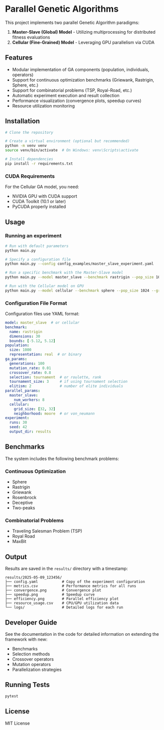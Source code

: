 # Parallel Genetic Algorithms

This project implements two parallel Genetic Algorithm paradigms:
1. **Master-Slave (Global) Model** - Utilizing multiprocessing for distributed fitness evaluations
2. **Cellular (Fine-Grained) Model** - Leveraging GPU parallelism via CUDA

## Features

- Modular implementation of GA components (population, individuals, operators)
- Support for continuous optimization benchmarks (Griewank, Rastrigin, Sphere, etc.)
- Support for combinatorial problems (TSP, Royal-Road, etc.)
- Automatic experiment execution and result collection
- Performance visualization (convergence plots, speedup curves)
- Resource utilization monitoring

## Installation

```bash
# Clone the repository

# Create a virtual environment (optional but recommended)
python -m venv venv
source venv/bin/activate  # On Windows: venv\Scripts\activate

# Install dependencies
pip install -r requirements.txt
```

### CUDA Requirements

For the Cellular GA model, you need:
- NVIDIA GPU with CUDA support
- CUDA Toolkit (10.1 or later)
- PyCUDA properly installed

## Usage

### Running an experiment

```bash
# Run with default parameters
python main.py

# Specify a configuration file
python main.py --config config_examples/master_slave_experiment.yaml

# Run a specific benchmark with the Master-Slave model
python main.py --model master_slave --benchmark rastrigin --pop_size 1000 --num_workers 8

# Run with the Cellular model on GPU
python main.py --model cellular --benchmark sphere --pop_size 1024 --grid_size 32x32
```

### Configuration File Format

Configuration files use YAML format:

```yaml
model: master_slave  # or cellular
benchmark:
  name: rastrigin
  dimensions: 30
  bounds: [-5.12, 5.12]
population:
  size: 1000
  representation: real  # or binary
ga_params:
  generations: 100
  mutation_rate: 0.01
  crossover_rate: 0.8
  selection: tournament  # or roulette, rank
  tournament_size: 3     # if using tournament selection
  elitism: 2             # number of elite individuals
parallel_params:
  master_slave:
    num_workers: 8
  cellular:
    grid_size: [32, 32]
    neighborhood: moore  # or von_neumann
experiment:
  runs: 30
  seed: 42
  output_dir: results
```

## Benchmarks

The system includes the following benchmark problems:

### Continuous Optimization
- Sphere
- Rastrigin
- Griewank
- Rosenbrock
- Deceptive
- Two-peaks

### Combinatorial Problems
- Traveling Salesman Problem (TSP)
- Royal Road
- MaxBit

## Output

Results are saved in the `results/` directory with a timestamp:

```
results/2025-05-09_123456/
├── config.yaml           # Copy of the experiment configuration
├── metrics.csv           # Performance metrics for all runs
├── convergence.png       # Convergence plot
├── speedup.png           # Speedup curve
├── efficiency.png        # Parallel efficiency plot
├── resource_usage.csv    # CPU/GPU utilization data
└── logs/                 # Detailed logs for each run
```

## Developer Guide

See the documentation in the code for detailed information on extending the framework with new:
- Benchmarks
- Selection methods
- Crossover operators
- Mutation operators
- Parallelization strategies

## Running Tests

```bash
pytest
```

## License

MIT License